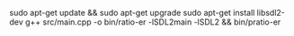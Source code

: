 sudo apt-get update && sudo apt-get upgrade
sudo apt-get install libsdl2-dev
g++ src/main.cpp -o bin/ratio-er -lSDL2main -lSDL2 && bin/pratio-er